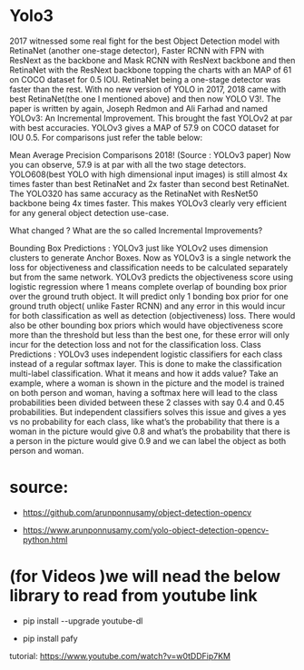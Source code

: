# Yolo3

2017 witnessed some real fight for the best Object Detection model with RetinaNet (another one-stage detector), Faster RCNN with FPN with ResNext as the backbone and Mask RCNN with ResNext backbone and then RetinaNet with the ResNext backbone topping the charts with an MAP of 61 on COCO dataset for 0.5 IOU. RetinaNet being a one-stage detector was faster than the rest. With no new version of YOLO in 2017, 2018 came with best RetinaNet(the one I mentioned above) and then now YOLO V3!. The paper is written by again, Joseph Redmon and Ali Farhad and named YOLOv3: An Incremental Improvement. This brought the fast YOLOv2 at par with best accuracies. YOLOv3 gives a MAP of 57.9 on COCO dataset for IOU 0.5. For comparisons just refer the table below:


Mean Average Precision Comparisons 2018! (Source : YOLOv3 paper)
Now you can observe, 57.9 is at par with all the two stage detectors. YOLO608(best YOLO with high dimensional input images) is still almost 4x times faster than best RetinaNet and 2x faster than second best RetinaNet. The YOLO320 has same accuracy as the RetinaNet with ResNet50 backbone being 4x times faster. This makes YOLOv3 clearly very efficient for any general object detection use-case.

What changed ? What are the so called Incremental Improvements?

Bounding Box Predictions : YOLOv3 just like YOLOv2 uses dimension clusters to generate Anchor Boxes. Now as YOLOv3 is a single network the loss for objectiveness and classification needs to be calculated separately but from the same network. YOLOv3 predicts the objectiveness score using logistic regression where 1 means complete overlap of bounding box prior over the ground truth object. It will predict only 1 bonding box prior for one ground truth object( unlike Faster RCNN) and any error in this would incur for both classification as well as detection (objectiveness) loss. There would also be other bounding box priors which would have objectiveness score more than the threshold but less than the best one, for these error will only incur for the detection loss and not for the classification loss.
Class Predictions : YOLOv3 uses independent logistic classifiers for each class instead of a regular softmax layer. This is done to make the classification multi-label classification. What it means and how it adds value? Take an example, where a woman is shown in the picture and the model is trained on both person and woman, having a softmax here will lead to the class probabilities been divided between these 2 classes with say 0.4 and 0.45 probabilities. But independent classifiers solves this issue and gives a yes vs no probability for each class, like what’s the probability that there is a woman in the picture would give 0.8 and what’s the probability that there is a person in the picture would give 0.9 and we can label the object as both person and woman.

# source: 

- https://github.com/arunponnusamy/object-detection-opencv

- https://www.arunponnusamy.com/yolo-object-detection-opencv-python.html
        
# (for Videos )we will nead the below library to read from youtube link

- pip install --upgrade youtube-dl

- pip install pafy

tutorial: https://www.youtube.com/watch?v=w0tDDFip7KM

